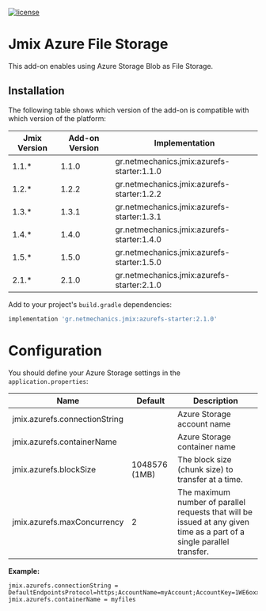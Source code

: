 [![license](https://img.shields.io/badge/license-Apache%20License%202.0-blue.svg?style=flat)](http://www.apache.org/licenses/LICENSE-2.0)

# Jmix Azure File Storage

This add-on enables using Azure Storage Blob as File Storage.

## Installation

The following table shows which version of the add-on is compatible with which version of the platform:

| Jmix Version | Add-on Version | Implementation                             |
|--------------|----------------|--------------------------------------------|
| 1.1.*        | 1.1.0          | gr.netmechanics.jmix:azurefs-starter:1.1.0 |
| 1.2.*        | 1.2.2          | gr.netmechanics.jmix:azurefs-starter:1.2.2 |
| 1.3.*        | 1.3.1          | gr.netmechanics.jmix:azurefs-starter:1.3.1 |
| 1.4.*        | 1.4.0          | gr.netmechanics.jmix:azurefs-starter:1.4.0 |
| 1.5.*        | 1.5.0          | gr.netmechanics.jmix:azurefs-starter:1.5.0 |
| 2.1.*        | 2.1.0          | gr.netmechanics.jmix:azurefs-starter:2.1.0 |

Add to your project's `build.gradle` dependencies:

```gradle
implementation 'gr.netmechanics.jmix:azurefs-starter:2.1.0'
```

# Configuration
You should define your Azure Storage settings in the `application.properties`:

| Name                          | Default       | Description                                                                                                            |
|-------------------------------|---------------|------------------------------------------------------------------------------------------------------------------------|
| jmix.azurefs.connectionString |               | Azure Storage account name                                                                                             |         
| jmix.azurefs.containerName    |               | Azure Storage container name                                                                                           |         
| jmix.azurefs.blockSize        | 1048576 (1MB) | The block size (chunk size) to transfer at a time.                                                                     |        
| jmix.azurefs.maxConcurrency   | 2             | The maximum number of parallel requests that will be issued at any given time as a part of a single parallel transfer. |         

 **Example:**
 ```properties
 jmix.azurefs.connectionString = DefaultEndpointsProtocol=https;AccountName=myAccount;AccountKey=1WE6oxxWosQ745ClyQP/tfRT1H6zGoDKo8FOOtnVFZ3rkPZy+8J71f9vGcGgcQKXWCsA2iER5Pmnop0wBuU3Gg==;EndpointSuffix=core.windows.net
jmix.azurefs.containerName = myfiles
 ```

